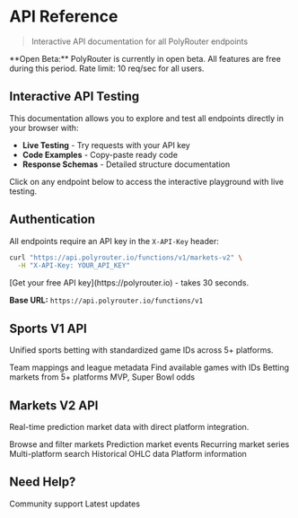 # API Reference

> Interactive API documentation for all PolyRouter endpoints

<Warning>
  **Open Beta:** PolyRouter is currently in open beta. All features are free during this period. Rate limit: 10 req/sec for all users.
</Warning>

## Interactive API Testing

This documentation allows you to explore and test all endpoints directly in your browser with:

* **Live Testing** - Try requests with your API key
* **Code Examples** - Copy-paste ready code
* **Response Schemas** - Detailed structure documentation

<Info>
  Click on any endpoint below to access the interactive playground with live testing.
</Info>

## Authentication

All endpoints require an API key in the `X-API-Key` header:

```bash  theme={null}
curl "https://api.polyrouter.io/functions/v1/markets-v2" \
  -H "X-API-Key: YOUR_API_KEY"
```

<Note>
  [Get your free API key](https://polyrouter.io) - takes 30 seconds.
</Note>

**Base URL:** `https://api.polyrouter.io/functions/v1`

## Sports V1 API

Unified sports betting with standardized game IDs across 5+ platforms.

<CardGroup cols={2}>
  <Card title="League Info" icon="info-circle" href="#get-league-info-v1">
    Team mappings and league metadata
  </Card>

  <Card title="List Games" icon="list" href="#get-list-games-v1">
    Find available games with IDs
  </Card>

  <Card title="Game Markets" icon="football" href="#get-games-v1-game-id">
    Betting markets from 5+ platforms
  </Card>

  <Card title="Awards" icon="trophy" href="#get-awards-v1">
    MVP, Super Bowl odds
  </Card>
</CardGroup>

## Markets V2 API

Real-time prediction market data with direct platform integration.

<CardGroup cols={2}>
  <Card title="Markets" icon="chart-line" href="#get-markets-v2">
    Browse and filter markets
  </Card>

  <Card title="Events" icon="calendar" href="#get-events-v2">
    Prediction market events
  </Card>

  <Card title="Series" icon="layer-group" href="#get-series-v2">
    Recurring market series
  </Card>

  <Card title="Search" icon="magnifying-glass" href="#get-search-v2">
    Multi-platform search
  </Card>

  <Card title="Price History" icon="chart-area" href="#get-price-history-v2">
    Historical OHLC data
  </Card>

  <Card title="Platforms" icon="server" href="#get-platforms-v2">
    Platform information
  </Card>
</CardGroup>

## Need Help?

<CardGroup cols={2}>
  <Card title="Join Discord" icon="discord" href="https://discord.gg/fyagg92CVM">
    Community support
  </Card>

  <Card title="Follow on X" icon="x-twitter" href="https://x.com/polyrouter">
    Latest updates
  </Card>
</CardGroup>
